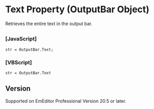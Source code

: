 # Text Property (OutputBar Object)

Retrieves the entire text in the output bar.

## 

### \[JavaScript\]

```
str = OutputBar.Text;
```

### \[VBScript\]

```
str = OutputBar.Text
```

## Version

Supported on EmEditor Professional Version 20.5 or later.
